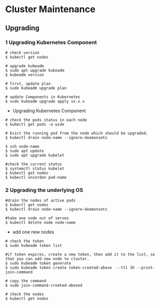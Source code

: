 # Cluster Maintenance

## Upgrading
### 1 Upgrading Kubernetes Component

```
# check version
$ kubectl get nodes

# upgrade kubeadm
$ sudo apt upgrade kubeadm
$ kubeadm version

# first, update plan
$ sudo kubeadm upgrade plan

# update Components in Kubernetes
$ sudo kubeadm upgrade apply vx.x.x
```
* Upgrading Kubernetes Component

```
# check the pods status in each node
$ kubectl get pods -o wide

# Evict the running pod from the node which should be upgraded.
$ kubectl drain node-name --ignore-deamonsets

$ ssh node-name
$ sudo apt update
$ sudo apt upgrade kubelet

#check the current status
$ systemctl status kubelet
$ kubectl get nodes
$ kubectl uncordon pod-name

```

### 2 Upgrading the underlying OS
```
#drain the nodes of active pods
$ kubectl get nodes
$ kubectl drain node-name --ignore-deamonsets

#take one node out of serves
$ kubectl delete node node-name
```
* add one new nodes
```
# check the token
$ sudo kubeadm token list

#if token expires, create a new token, then add it to the list, so that you can add new node to cluster.
$ sudo kubeadm token generate
$ sudo kubeadm token create token-created-above  --ttl 3h --print-join-command

# copy the command
$ sudo join-command-created-aboved

# check the nodes
$ kubectl get nodes
```
